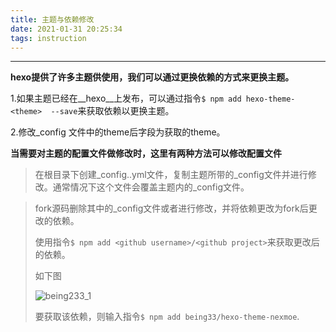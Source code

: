 ```yaml
---
title: 主题与依赖修改
date: 2021-01-31 20:25:34
tags: instruction
---
```


___

<!--more-->

__hexo提供了许多主题供使用，我们可以通过更换依赖的方式来更换主题。__

1.如果主题已经在__hexo__上发布，可以通过指令`$ npm add hexo-theme-<theme>  --save`来获取依赖以更换主题。

2.修改_config 文件中的theme后字段为获取的theme。

__当需要对主题的配置文件做修改时，这里有两种方法可以修改配置文件__

> 在根目录下创建_config.<theme>.yml文件，复制主题所带的_config文件并进行修改。通常情况下这个文件会覆盖主题内的_config文件。

> fork源码删除其中的_config文件或者进行修改，并将依赖更改为fork后更改的依赖。
>
> 使用指令`$ npm add <github username>/<github project>`来获取更改后的依赖。
>
> 如下图
>
> ![being233_1](/images/being233_1.jpg)
>
> 要获取该依赖，则输入指令`$ npm add being33/hexo-theme-nexmoe`.









